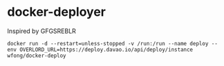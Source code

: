 # docker-deployer

Inspired by GFGSREBLR

```
docker run -d --restart=unless-stopped -v /run:/run --name deploy --env OVERLORD_URL=https://deploy.davao.io/api/deploy/instance wfong/docker-deploy
```